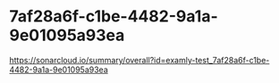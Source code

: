 # 7af28a6f-c1be-4482-9a1a-9e01095a93ea
https://sonarcloud.io/summary/overall?id=examly-test_7af28a6f-c1be-4482-9a1a-9e01095a93ea

